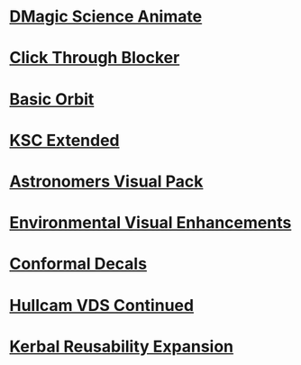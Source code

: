 <!---DEPENDENCIES--->

# [DMagic Science Animate](https://forum.kerbalspaceprogram.com/index.php?/topic/65734-ksp18-dmagic-module-science-animate-v022-11219/)
# [Click Through Blocker](https://forum.kerbalspaceprogram.com/index.php?/topic/170747-19x-110x-click-through-blocker-new-dependency/)

<!---UTILITY MODS--->

# [Basic Orbit](https://www.curseforge.com/kerbal/ksp-mods/basic-orbit)
# [KSC Extended](https://forum.kerbalspaceprogram.com/index.php?/topic/181556-18x-ksc-extended-v22-expanding-your-ksc-in-style/)
# []()
# []()
# []()
# []()
# []()
# []()
# []()
# []()
# []()
# []()
# []()
# []()

<!---VISUAL MODS--->

# [Astronomers Visual Pack](https://forum.kerbalspaceprogram.com/index.php?/topic/160878-ksp-110-astronomers-visual-pack-beyond-v405-july-19th-2020/)
# [Environmental Visual Enhancements](https://forum.kerbalspaceprogram.com/index.php?/topic/149733-18-environmentalvisualenhancements-180-2/)
#

<!---PART MODS--->

# [Conformal Decals](https://forum.kerbalspaceprogram.com/index.php?/topic/194802-18-111-conformal-decals-027-decals-done-the-right-way/)
# [Hullcam VDS Continued](https://forum.kerbalspaceprogram.com/index.php?/topic/145633-18x-hullcam-vds-continued/)
# [Kerbal Reusability Expansion](https://forum.kerbalspaceprogram.com/index.php?/topic/195546-110-kre-kerbal-reusability-expansion/)
# []()